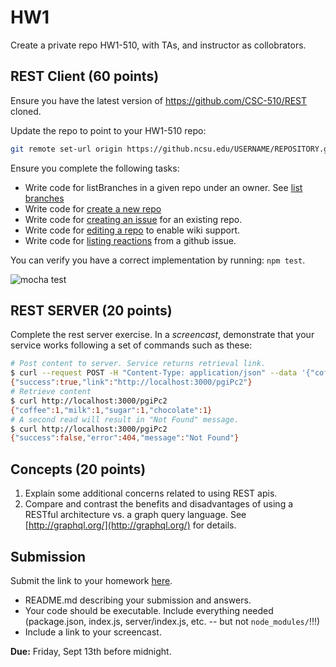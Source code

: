 # HW1

Create a private repo HW1-510, with TAs, and instructor as collobrators. 

## REST Client (60 points)

Ensure you have the latest version of 
https://github.com/CSC-510/REST cloned.

Update the repo to point to your HW1-510 repo:

```bash
git remote set-url origin https://github.ncsu.edu/USERNAME/REPOSITORY.git
```

Ensure you complete the following tasks:

* Write code for listBranches in a given repo under an owner. See [list branches](https://developer.github.com/v3/repos/#list-branches)
* Write code for [create a new repo](https://developer.github.com/v3/repos/#create)
* Write code for [creating an issue](https://developer.github.com/v3/issues/#create-an-issue) for an existing repo.
* Write code for [editing a repo](https://developer.github.com/v3/repos/#edit) to enable wiki support.
* Write code for [listing reactions](https://developer.github.com/v3/reactions/#list-reactions-for-an-issue) from a github issue.

You can verify you have a correct implementation by running: `npm test`.

![mocha test](https://github.com/CSC-510/REST/raw/master/img/expected.png)

## REST SERVER (20 points)

Complete the rest server exercise. In a *screencast*, demonstrate that your service works following a set of commands such as these:

```bash
# Post content to server. Service returns retrieval link.
$ curl --request POST -H "Content-Type: application/json" --data '{"coffee":1,"milk":1,"sugar":1,"chocolate":1}' http://localhost:3000/share
{"success":true,"link":"http://localhost:3000/pgiPc2"}
# Retrieve content
$ curl http://localhost:3000/pgiPc2
{"coffee":1,"milk":1,"sugar":1,"chocolate":1}
# A second read will result in "Not Found" message.
$ curl http://localhost:3000/pgiPc2
{"success":false,"error":404,"message":"Not Found"}
```

## Concepts (20 points)

1. Explain some additional concerns related to using REST apis.
2. Compare and contrast the benefits and disadvantages of using a RESTful architecture vs. a graph query language. See [http://graphql.org/](http://graphql.org/) for details.

## Submission

Submit the link to your homework [here](https://forms.gle/bscyT3pr7EYN6oBc7).

* README.md describing your submission and answers.
* Your code should be executable. Include everything needed (package.json, index.js, server/index.js, etc. -- but not `node_modules/`!!!)
* Include a link to your screencast.

**Due:** Friday, Sept 13th before midnight.
